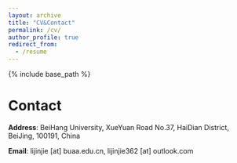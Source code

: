 ```yaml
---
layout: archive
title: "CV&Contact"
permalink: /cv/
author_profile: true
redirect_from:
  - /resume
---
```


{% include base_path %}

# Contact
**Address**: BeiHang University, XueYuan Road No.37, HaiDian District, BeiJing, 100191, China

**Email**: lijinjie [at] buaa.edu.cn, lijinjie362 [at] outlook.com

